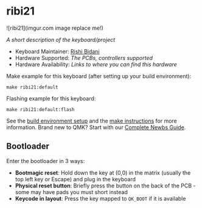 # ribi21

![ribi21](imgur.com image replace me!)

*A short description of the keyboard/project*

* Keyboard Maintainer: [Rishi Bidani](https://github.com/Rishi-Bidani)
* Hardware Supported: *The PCBs, controllers supported*
* Hardware Availability: *Links to where you can find this hardware*

Make example for this keyboard (after setting up your build environment):

    make ribi21:default

Flashing example for this keyboard:

    make ribi21:default:flash

See the [build environment setup](https://docs.qmk.fm/#/getting_started_build_tools) and the [make instructions](https://docs.qmk.fm/#/getting_started_make_guide) for more information. Brand new to QMK? Start with our [Complete Newbs Guide](https://docs.qmk.fm/#/newbs).

## Bootloader

Enter the bootloader in 3 ways:

* **Bootmagic reset**: Hold down the key at (0,0) in the matrix (usually the top left key or Escape) and plug in the keyboard
* **Physical reset button**: Briefly press the button on the back of the PCB - some may have pads you must short instead
* **Keycode in layout**: Press the key mapped to `QK_BOOT` if it is available
